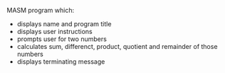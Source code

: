 MASM program which:
 - displays name and program title
 - displays user instructions
 - prompts user for two numbers
 - calculates sum, differenct, product, quotient and remainder of those numbers
 - displays terminating message
